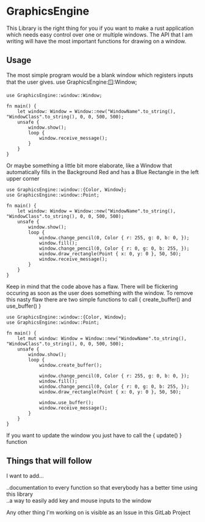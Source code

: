 # GraphicsEngine
This Library is the right thing for you 
if you want to make a rust application which needs easy control over one or multiple windows.
The API that I am writing will have the most important functions for drawing on a window.
## Usage
The most simple program would be a blank window which registers inputs that the user gives.
use GraphicsEngine::window::Window;

```
use GraphicsEngine::window::Window;

fn main() {
    let window: Window = Window::new("WindowName".to_string(), "WindowClass".to_string(), 0, 0, 500, 500);
    unsafe {
        window.show();
        loop {
            window.receive_message();
        }
    }
}
```
Or maybe something a little bit more elaborate, 
like a Window that automatically fills in the Background Red and has a Blue Rectangle in the left upper corner
```
use GraphicsEngine::window::{Color, Window};
use GraphicsEngine::window::Point;

fn main() {
    let window: Window = Window::new("WindowName".to_string(), "WindowClass".to_string(), 0, 0, 500, 500);
    unsafe {
        window.show();
        loop {
            window.change_pencil(0, Color { r: 255, g: 0, b: 0, });
            window.fill();
            window.change_pencil(0, Color { r: 0, g: 0, b: 255, });
            window.draw_rectangle(Point { x: 0, y: 0 }, 50, 50);
            window.receive_message();
        }
    }
}
```
Keep in mind that the code above has a flaw. There will be flickering occuring as soon as the user does something with the window.
To remove this nasty flaw there are two simple functions to call { create_buffer() and use_buffer() }
```
use GraphicsEngine::window::{Color, Window};
use GraphicsEngine::window::Point;

fn main() {
    let mut window: Window = Window::new("WindowName".to_string(), "WindowClass".to_string(), 0, 0, 500, 500);
    unsafe {
        window.show();
        loop {
            window.create_buffer();

            window.change_pencil(0, Color { r: 255, g: 0, b: 0, });
            window.fill();
            window.change_pencil(0, Color { r: 0, g: 0, b: 255, });
            window.draw_rectangle(Point { x: 0, y: 0 }, 50, 50);

            window.use_buffer();
            window.receive_message();
        }
    }
}
```
If you want to update the window you just have to call the { update() } function

## Things that will follow
I want to add...  <br>

..documentation to every function so that everybody has a better time using this library <br>
..a way to easily add key and mouse inputs to the window <br>

Any other thing I'm working on is visible as an Issue in this GitLab Project 